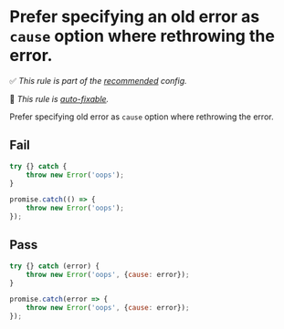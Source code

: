 # Prefer specifying an old error as `cause` option where rethrowing the error.

<!-- Do not manually modify RULE_NOTICE part. Run: `npm run generate-rule-notices` -->
<!-- RULE_NOTICE -->
✅ *This rule is part of the [recommended](https://github.com/sindresorhus/eslint-plugin-unicorn#recommended-config) config.*

🔧 *This rule is [auto-fixable](https://eslint.org/docs/user-guide/command-line-interface#fixing-problems).*
<!-- /RULE_NOTICE -->

Prefer specifying old error as `cause` option where rethrowing the error.

## Fail

```js
try {} catch {
	throw new Error('oops');
}
```

```js
promise.catch(() => {
	throw new Error('oops');
});
```

## Pass

```js
try {} catch (error) {
	throw new Error('oops', {cause: error});
}
```

```js
promise.catch(error => {
	throw new Error('oops', {cause: error});
});
```
